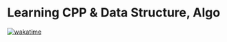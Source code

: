 # Learning CPP & Data Structure, Algo

[![wakatime](https://wakatime.com/badge/github/knerd1/Cpp_Practice.svg)](https://wakatime.com/badge/github/knerd1/Cpp_Practice)

